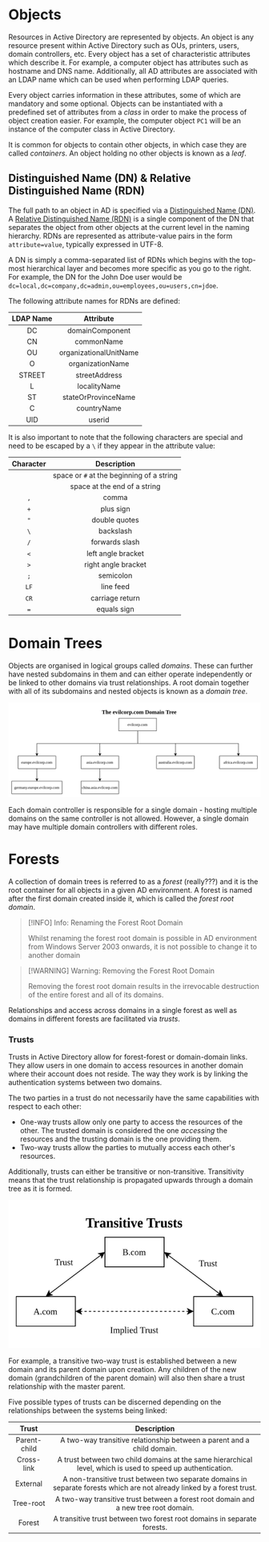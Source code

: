 # Objects

Resources in Active Directory are represented by objects. An object is any resource present within Active Directory such as OUs, printers, users, domain controllers, etc. Every object has a set of characteristic attributes which describe it. For example, a computer object has attributes such as hostname and DNS name. Additionally, all AD attributes are associated with an LDAP name which can be used when performing LDAP queries.

Every object carries information in these attributes, some of which are mandatory and some optional. Objects can be instantiated with a predefined set of attributes from a *class* in order to make the process of object creation easier. For example, the computer object `PC1` will be an instance of the computer class in Active Directory.

It is common for objects to contain other objects, in which case they are called *containers*. An object holding no other objects is known as a *leaf*.

## Distinguished Name (DN) & Relative Distinguished Name (RDN)

The full path to an object in AD is specified via a [Distinguished Name (DN)](https://learn.microsoft.com/en-us/previous-versions/windows/desktop/ldap/distinguished-names). A [Relative Distinguished Name (RDN)](https://docs.microsoft.com/en-us/windows/win32/ad/object-names-and-identities) is a single component of the DN that separates the object from other objects at the current level in the naming hierarchy. RDNs are represented as attribute-value pairs in the form `attribute=value`, typically expressed in UTF-8. 

A DN is simply a comma-separated list of RDNs which begins with the top-most hierarchical layer and becomes more specific as you go to the right. For example, the DN for the John Doe user would be `dc=local,dc=company,dc=admin,ou=employees,ou=users,cn=jdoe`.

The following attribute names for RDNs are defined:

|LDAP Name|Attribute|
|:---:|:---:|
|DC|domainComponent|
|CN|commonName|
|OU|organizationalUnitName|
|O|organizationName|
|STREET|streetAddress|
|L|localityName|
|ST|stateOrProvinceName|
|C|countryName|
|UID|userid|

It is also important to note that the following characters are special and need to be escaped by a `\` if they appear in the attribute value:

|Character|Description|
|:---:|:---:|
||space or `#` at the beginning of a string|
||space at the end of a string|
|`,`|comma|
|`+`|plus sign|
|`"`|double quotes|
|`\`|backslash|
|`/`|forwards slash|
|`<`|left angle bracket|
|`>`|right angle bracket|
|`;`|semicolon|
|`LF`|line feed|
|`CR`|carriage return|
|`=`|equals sign|

# Domain Trees

Objects are organised in logical groups called *domains*. These can further have nested subdomains in them and can either operate independently or be linked to other domains via trust relationships. A root domain together with all of its subdomains and nested objects is known as a *domain tree*. 

![](res/Images/Hierarchy/Domain%20Tree%20Example.svg)

Each domain controller is responsible for a single domain - hosting multiple domains on the same controller is not allowed. However, a single domain may have multiple domain controllers with different roles.

# Forests

A collection of domain trees is referred to as a *forest* (really???) and it is the root container for all objects in a given AD environment. A forest is named after the first domain created inside it, which is called the *forest root domain*.

>[!INFO] Info: Renaming the Forest Root Domain
>
>Whilst renaming the forest root domain is possible in AD environment from Windows Server 2003 onwards, it is not possible to change it to another domain
>

>[!WARNING] Warning: Removing the Forest Root Domain
>
>Removing the forest root domain results in the irrevocable destruction of the entire forest and all of its domains.
>


Relationships and access across domains in a single forest as well as domains in different forests are facilitated via *trusts*.

### Trusts

Trusts in Active Directory allow for forest-forest or domain-domain links. They allow users in one domain to access resources in another domain where their account does not reside. The way they work is by linking the authentication systems between two domains.

The two parties in a trust do not necessarily have the same capabilities with respect to each other:
- One-way trusts allow only one party to access the resources of the other. The trusted domain is considered the one *accessing* the resources and the trusting domain is the one providing them.
- Two-way trusts allow the parties to mutually access each other's resources.

Additionally, trusts can either be transitive or non-transitive. Transitivity means that the trust relationship is propagated upwards through a domain tree as it is formed. 

![](res/Images/Hierarchy/Transitive%20Trust.svg)

For example, a transitive two-way trust is established between a new domain and its parent domain upon creation. Any children of the new domain (grandchildren of the parent domain) will also then share a trust relationship with the master parent. 

Five possible types of trusts can be discerned depending on the relationships between the systems being linked:

|Trust|Description|
|:-----:|:-----:|
|Parent-child|A two-way transitive relationship between a parent and a child domain.|
|Cross-link|A trust between two child domains at the same hierarchical level, which is used to speed up authentication.|
|External|A non-transitive trust between two separate domains in separate forests which are not already linked by a forest trust.|
|Tree-root|A two-way transitive trust between a forest root domain and a new tree root domain.|
|Forest|A transitive trust between two forest root domains in separate forests.|
